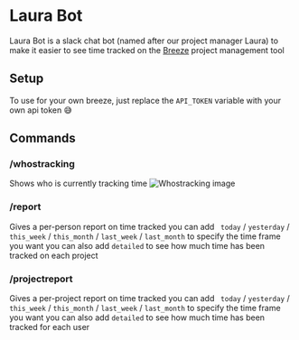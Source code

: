 # Laura Bot
Laura Bot is a slack chat bot (named after our project manager Laura) to make it easier to see time tracked on the [Breeze](http://breeze.pm) project management tool
## Setup
To use for your own breeze, just replace the `API_TOKEN` variable with your own api token 😅
## Commands

### /whostracking
Shows who is currently tracking time
![Whostracking image](https://i.ibb.co/dQHd488/Screenshot-2019-07-09-at-22-46-15.png)

### /report
Gives a per-person report on time tracked
you can add ` today` / `yesterday` / `this_week` / `this_month` / `last_week` / `last_month` to specify the time frame you want
you can also add `detailed` to see how much time has been tracked on each project

### /projectreport
Gives a per-project report on time tracked
you can add ` today` / `yesterday` / `this_week` / `this_month` / `last_week` / `last_month` to specify the time frame you want
you can also add `detailed` to see how much time has been tracked for each user

